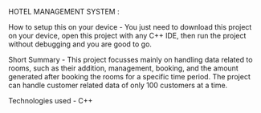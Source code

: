 HOTEL MANAGEMENT SYSTEM :

How to setup this on your device -
You just need to download this project on your device, open this project with any C++ IDE, then run the project without debugging and you are good to go.

Short Summary -
This project focusses mainly on handling data related to rooms, such as their addition, management, booking, and the amount generated after booking the rooms for a specific time period. The project can handle customer related data of only 100 customers at a time.

Technologies used -
C++


